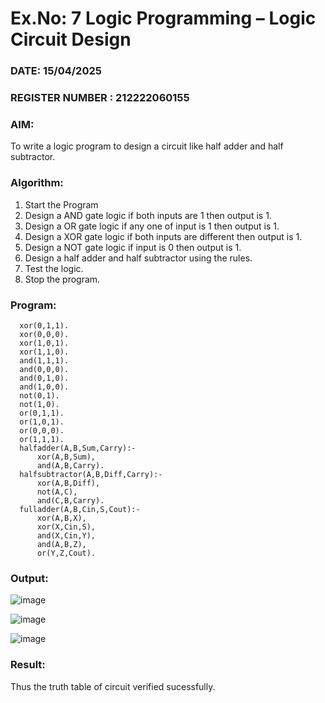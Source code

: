 # Ex.No: 7  Logic Programming –  Logic Circuit Design
### DATE: 15/04/2025                                                                         
### REGISTER NUMBER : 212222060155
### AIM: 
To write a logic program to design a circuit like half adder and half subtractor.
###  Algorithm:
1. Start the Program
2. Design a AND gate logic if both inputs are 1 then output is 1.
3. Design a OR gate logic if any one of input is 1 then output is 1.
4. Design a XOR gate logic if both inputs are different then output is 1.
5. Design a NOT gate logic if input is 0 then output is 1.
6. Design a half adder and half subtractor using the rules.
7. Test the logic.
8. Stop the program.

### Program:


      xor(0,1,1).
      xor(0,0,0).
      xor(1,0,1).
      xor(1,1,0).
      and(1,1,1).
      and(0,0,0).
      and(0,1,0).
      and(1,0,0).
      not(0,1).
      not(1,0).
      or(0,1,1).
      or(1,0,1).
      or(0,0,0).
      or(1,1,1).
      halfadder(A,B,Sum,Carry):-
          xor(A,B,Sum),
          and(A,B,Carry).
      halfsubtractor(A,B,Diff,Carry):-
          xor(A,B,Diff),
          not(A,C),
          and(C,B,Carry).
      fulladder(A,B,Cin,S,Cout):-
          xor(A,B,X),
          xor(X,Cin,S),
          and(X,Cin,Y),
          and(A,B,Z),
          or(Y,Z,Cout).

### Output:
![image](https://github.com/user-attachments/assets/6d8cfe78-a10f-43ce-99cd-5878787786d7)

![image](https://github.com/user-attachments/assets/a1fbb8aa-beee-4d3f-822a-6d5432035903)

![image](https://github.com/user-attachments/assets/98328fe0-70c8-4a41-95d5-fa98712678a2)
### Result:
Thus the truth table of circuit verified sucessfully.
